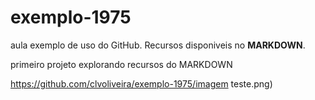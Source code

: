 # exemplo-1975
aula exemplo de uso do GitHub. Recursos disponiveis no **MARKDOWN**.

primeiro projeto explorando recursos do MARKDOWN

https://github.com/clvoliveira/exemplo-1975/imagem teste.png)
